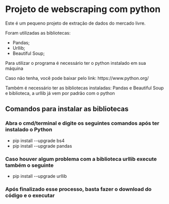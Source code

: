 # Projeto de webscraping com python

<p>Este é um pequeno projeto de extração de dados do mercado livre.</p>
<p>Foram utilizadas as bibliotecas:</p>

* Pandas;
* Urllib;
* Beautiful Soup;

<p>Para utilizar o programa é necessário ter o python instalado em sua máquina</p>
<p>Caso não tenha, você pode baixar pelo link: https://www.python.org/</p>
<p>Também é necessário ter as bibliotecas instaladas: Pandas e Beautiful Soup e biblioteca, a urllib já vem por padrão com o python</p>
<h2>Comandos para instalar as bibliotecas</h2>
<h3>Abra o cmd/terminal e digite os seguintes comandos após ter instalado o Python</h3>

* pip install --upgrade bs4
* pip install --upgrade pandas

<h3>Caso houver algum problema com a biblioteca urllib execute também o seguinte </h3>

* pip install --upgrade urllib

<h3>Após finalizado esse processo, basta fazer o download do código e o executar</h3>